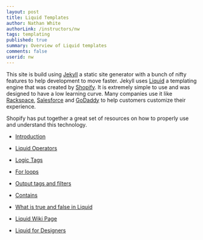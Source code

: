 ```yaml
---
layout: post
title: Liquid Templates
author: Nathan White
authorLink: /instructors/nw
tags: templating
published: true
summary: Overview of Liquid templates
comments: false
userid: nw 
---
```


This site is build using [Jekyll](http://jekyllrb.com/) a static site generator with a bunch of nifty features to help development to move faster. Jekyll uses [Liquid](http://liquidmarkup.org/) a templating engine that was created by [Shopify](http://shopify.com). It is extremely simple to use and was designed to have a low learning curve. Many companies use it like [Rackspace](http://rackspace.com), [Salesforce](http://desk.com) and [GoDaddy](http://godaddy.com) to help customers customize their experience.

Shopify has put together a great set of resources on how to properly use and understand this technology.

* [Introduction](http://docs.shopify.com/themes/liquid-basics)
* [Liquid Operators](http://docs.shopify.com/themes/liquid-basics/operators)
* [Logic Tags](http://docs.shopify.com/themes/liquid-basics/logic)
* [For loops](http://docs.shopify.com/themes/liquid-basics/for-loops)
* [Output tags and filters](http://docs.shopify.com/themes/liquid-basics/output)
* [Contains](http://docs.shopify.com/themes/liquid-basics/contains)
* [What is true and false in Liquid](http://docs.shopify.com/themes/liquid-basics/what-is-true-and-false-in-liquid)

* [Liquid Wiki Page](https://github.com/Shopify/liquid/wiki)
* [Liquid for Designers](https://github.com/Shopify/liquid/wiki/Liquid-for-Designers)
